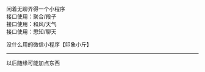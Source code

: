 闲着无聊弄得一个小程序  
接口使用：聚合/段子  
接口使用：和风/天气  
接口使用：思知/聊天  
  
没什么用的微信小程序【印象小斤】  

---------------------------------------
以后随缘可能加点东西
